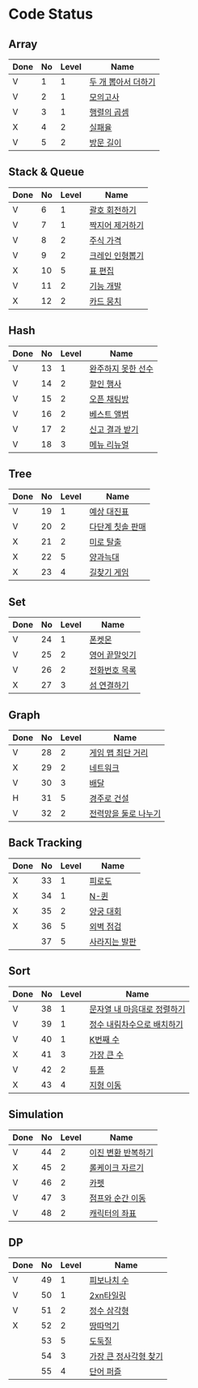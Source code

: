 # Code Status



## Array

| Done | No   | Level | Name                                                         |
| ---- | :--- | ----- | ------------------------------------------------------------ |
| V    | 1    | 1     | [두 개 뽑아서 더하기](https://school.programmers.co.kr/learn/courses/30/lessons/68644) |
| V    | 2    | 1     | [모의고사](https://school.programmers.co.kr/learn/courses/30/lessons/42840) |
| V    | 3    | 1     | [행렬의 곱셈](https://school.programmers.co.kr/learn/courses/30/lessons/12949) |
| X    | 4    | 2     | [실패율](https://school.programmers.co.kr/learn/courses/30/lessons/42889) |
| V    | 5    | 2     | [방문 길이](https://school.programmers.co.kr/learn/courses/30/lessons/49994) |



## Stack & Queue

| Done | No   | Level | Name                                                         |
| ---- | ---- | ----- | ------------------------------------------------------------ |
| V    | 6    | 1     | [괄호 회전하기](https://school.programmers.co.kr/learn/courses/30/lessons/76502) |
| V    | 7    | 1     | [짝지어 제거하기](https://school.programmers.co.kr/learn/courses/30/lessons/12973) |
| V    | 8    | 2     | [주식 가격](https://school.programmers.co.kr/learn/courses/30/lessons/42584) |
| V    | 9    | 2     | [크레인 인형뽑기](https://school.programmers.co.kr/learn/courses/30/lessons/64061) |
| X    | 10   | 5     | [표 편집](https://school.programmers.co.kr/learn/courses/30/lessons/81303) |
| V    | 11   | 2     | [기능 개발](https://school.programmers.co.kr/learn/courses/30/lessons/42586) |
| X    | 12   | 2     | [카드 뭉치](https://school.programmers.co.kr/learn/courses/30/lessons/159994) |



## Hash

| Done | No   | Level | Name                                                         |
| ---- | ---- | ----- | ------------------------------------------------------------ |
| V    | 13   | 1     | [완주하지 못한 선수](https://school.programmers.co.kr/learn/courses/30/lessons/42576) |
| V    | 14   | 2     | [할인 행사](https://school.programmers.co.kr/learn/courses/30/lessons/131127) |
| V    | 15   | 2     | [오픈 채팅방](https://school.programmers.co.kr/learn/courses/30/lessons/42888) |
| V    | 16   | 2     | [베스트 앨범](https://school.programmers.co.kr/learn/courses/30/lessons/42579) |
| V    | 17   | 2     | [신고 결과 받기](https://school.programmers.co.kr/learn/courses/30/lessons/92334) |
| V    | 18   | 3     | [메뉴 리뉴얼](https://school.programmers.co.kr/learn/courses/30/lessons/72411) |



## Tree

|Done| No   | Level | Name                                                         |
| ---- | ---- | ----- | ------------------------------------------------------------ |
|V| 19   | 1     | [예상 대진표](https://school.programmers.co.kr/learn/courses/30/lessons/12985) |
|V| 20   | 2     | [다단계 칫솔 판매](https://school.programmers.co.kr/learn/courses/30/lessons/77486) |
|X| 21   | 2     | [미로 탈출](https://school.programmers.co.kr/learn/courses/30/lessons/159993) |
|X| 22   | 5     | [양과늑대](https://school.programmers.co.kr/learn/courses/30/lessons/92343) |
|X| 23   | 4     | [길찾기 게임](https://school.programmers.co.kr/learn/courses/30/lessons/42892) |


## Set

|Done| No   | Level | Name                                                         |
| ---- | ---- | ----- | ------------------------------------------------------------ |
|V| 24   | 1     | [폰켓몬](https://school.programmers.co.kr/learn/courses/30/lessons/1845) |
|V| 25   | 2     | [영어 끝말잇기](https://school.programmers.co.kr/learn/courses/30/lessons/12981) |
|V| 26   | 2     | [전화번호 목록](https://school.programmers.co.kr/learn/courses/30/lessons/42577) |
|X| 27   | 3     | [섬 연결하기](https://school.programmers.co.kr/learn/courses/30/lessons/42861) |


## Graph

|Done| No   | Level | Name                                                         |
|----| ---- | ----- | ------------------------------------------------------------ |
|V| 28   | 2     | [게임 맵 최단 거리](https://school.programmers.co.kr/learn/courses/30/lessons/1844) |
|X| 29   | 2     | [네트워크](https://school.programmers.co.kr/learn/courses/30/lessons/43162) |
|V| 30   | 3     | [배달](https://school.programmers.co.kr/learn/courses/30/lessons/12978) |
|H| 31   | 5     | [경주로 건설](https://school.programmers.co.kr/learn/courses/30/lessons/67259) |
|V| 32   | 2     | [전력망을 둘로 나누기](https://school.programmers.co.kr/learn/courses/30/lessons/86971) |


## Back Tracking

|Done| No   | Level | Name                                                         |
|----| ---- | ----- | ------------------------------------------------------------ |
|X| 33   | 1     | [피로도](https://school.programmers.co.kr/learn/courses/30/lessons/87946) |
|X| 34   | 1     | [N-퀸](https://school.programmers.co.kr/learn/courses/30/lessons/12952) |
|X| 35   | 2     | [양궁 대회](https://school.programmers.co.kr/learn/courses/30/lessons/92342) |
|X| 36   | 5     | [외벽 점검](https://school.programmers.co.kr/learn/courses/30/lessons/60062) |
|| 37   | 5     | [사라지는 발판](https://school.programmers.co.kr/learn/courses/30/lessons/92345) |


## Sort

|Done| No   | Level | Name                                                         |
|----| ---- | ----- | ------------------------------------------------------------ |
|V| 38   | 1     | [문자열 내 마음대로 정렬하기](https://school.programmers.co.kr/learn/courses/30/lessons/12915) |
|V| 39   | 1     | [정수 내림차수으로 배치하기](https://school.programmers.co.kr/learn/courses/30/lessons/12933) |
|V| 40   | 1     | [K번째 수](https://school.programmers.co.kr/learn/courses/30/lessons/42748) |
|X| 41   | 3     | [가장 큰 수](https://school.programmers.co.kr/learn/courses/30/lessons/42746) |
|V| 42   | 2     | [튜플](https://school.programmers.co.kr/learn/courses/30/lessons/64065) |
|X| 43   | 4     | [지형 이동](https://school.programmers.co.kr/learn/courses/30/lessons/62050) |


## Simulation

|Done| No   | Level | Name                                                         |
|----| ---- | ----- | ------------------------------------------------------------ |
|V| 44   | 2     | [이진 변환 반복하기](https://school.programmers.co.kr/learn/courses/30/lessons/70129) |
|X| 45   | 2     | [롤케이크 자르기](https://school.programmers.co.kr/learn/courses/30/lessons/132265) |
|V| 46   | 2     | [카펫](https://school.programmers.co.kr/learn/courses/30/lessons/42842) |
|V| 47   | 3     | [점프와 순간 이동](https://school.programmers.co.kr/learn/courses/30/lessons/12980) |
|V| 48   | 2     | [캐릭터의 좌표](https://school.programmers.co.kr/learn/courses/30/lessons/120861) |

## DP

|Done| No   | Level | Name                                                         |
|----| ---- | ----- | ------------------------------------------------------------ |
|V| 49   | 1     | [피보나치 수](https://school.programmers.co.kr/learn/courses/30/lessons/12945) |
|V| 50   | 1     | [2xn타일링](https://school.programmers.co.kr/learn/courses/30/lessons/12900) |
|V| 51   | 2     | [정수 삼각형](https://school.programmers.co.kr/learn/courses/30/lessons/43105) |
|X| 52   | 2     | [땅따먹기](https://school.programmers.co.kr/learn/courses/30/lessons/12913) |
|| 53   | 5     | [도둑질](https://school.programmers.co.kr/learn/courses/30/lessons/42897) |
|| 54   | 3     | [가장 큰 정사각형 찾기](https://school.programmers.co.kr/learn/courses/30/lessons/12905) |
|| 55   | 4     | [단어 퍼즐](https://school.programmers.co.kr/learn/courses/30/lessons/12983) |
